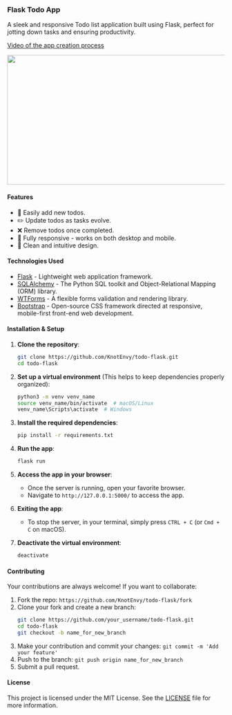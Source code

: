 ### Flask Todo App

A sleek and responsive Todo list application built using Flask, perfect for jotting down tasks and ensuring productivity.

[Video of the app creation process](https://youtube.com/shorts/hiUC6bZa_Ck)


<img src="https://img.youtube.com/vi/hiUC6bZa_Ck/hqdefault.jpg" width="600" height="300"/>





#### Features

- 📝 Easily add new todos.
- ✏️ Update todos as tasks evolve.
- ❌ Remove todos once completed.
- 📱 Fully responsive - works on both desktop and mobile.
- 🎨 Clean and intuitive design.

#### Technologies Used

- [Flask](https://flask.palletsprojects.com/en/2.0.x/) - Lightweight web application framework.
- [SQLAlchemy](https://www.sqlalchemy.org/) - The Python SQL toolkit and Object-Relational Mapping (ORM) library.
- [WTForms](https://wtforms.readthedocs.io/en/2.3.x/) - A flexible forms validation and rendering library.
- [Bootstrap](https://getbootstrap.com/) - Open-source CSS framework directed at responsive, mobile-first front-end web development.

#### Installation & Setup

1. **Clone the repository**:
    ```bash
    git clone https://github.com/KnotEnvy/todo-flask.git
    cd todo-flask
    ```

2. **Set up a virtual environment** (This helps to keep dependencies properly organized):
    ```bash
    python3 -m venv venv_name
    source venv_name/bin/activate  # macOS/Linux
    venv_name\Scripts\activate  # Windows
    ```

3. **Install the required dependencies**:
    ```bash
    pip install -r requirements.txt
    ```

4. **Run the app**:
    ```bash
    flask run
    ```

5. **Access the app in your browser**:
   - Once the server is running, open your favorite browser.
   - Navigate to `http://127.0.0.1:5000/` to access the app.

6. **Exiting the app**:
   - To stop the server, in your terminal, simply press `CTRL + C` (or `Cmd + C` on macOS).

7. **Deactivate the virtual environment**:
    ```bash
    deactivate
    ```

#### Contributing

Your contributions are always welcome! If you want to collaborate:

1. Fork the repo: `https://github.com/KnotEnvy/todo-flask/fork`
2. Clone your fork and create a new branch: 
    ```bash
    git clone https://github.com/your_username/todo-flask.git
    cd todo-flask
    git checkout -b name_for_new_branch
    ```
3. Make your contribution and commit your changes: `git commit -m 'Add your feature'`
4. Push to the branch: `git push origin name_for_new_branch`
5. Submit a pull request.

#### License

This project is licensed under the MIT License. See the [LICENSE](LICENSE) file for more information.
